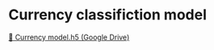 # Currency classifiction model  
[🔗 Currency model.h5 (Google Drive)](https://drive.google.com/file/d/1qBAvPv3-J5bnoFM3EloChAPSJEqc02j9/view?usp=sharing)
